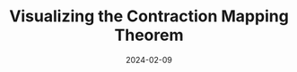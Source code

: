 ---
title: "Visualizing the Contraction Mapping Theorem"
collection: publications
link: https://doi.org/10.32388/JSO1M3
venue: "Qeios"
date: 2024-02-09
coauthor: "James E. Rauch"
slides: https://www.youtube.com/watch?v=hcm_7AmUvZ0
---